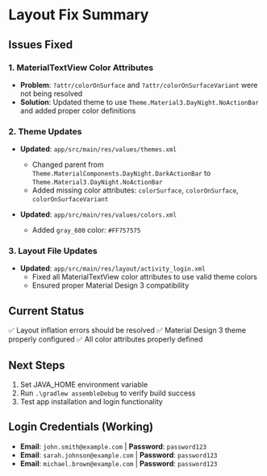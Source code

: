 # Layout Fix Summary

## Issues Fixed

### 1. MaterialTextView Color Attributes
- **Problem**: `?attr/colorOnSurface` and `?attr/colorOnSurfaceVariant` were not being resolved
- **Solution**: Updated theme to use `Theme.Material3.DayNight.NoActionBar` and added proper color definitions

### 2. Theme Updates
- **Updated**: `app/src/main/res/values/themes.xml`
  - Changed parent from `Theme.MaterialComponents.DayNight.DarkActionBar` to `Theme.Material3.DayNight.NoActionBar`
  - Added missing color attributes: `colorSurface`, `colorOnSurface`, `colorOnSurfaceVariant`

- **Updated**: `app/src/main/res/values/colors.xml`
  - Added `gray_600` color: `#FF757575`

### 3. Layout File Updates
- **Updated**: `app/src/main/res/layout/activity_login.xml`
  - Fixed all MaterialTextView color attributes to use valid theme colors
  - Ensured proper Material Design 3 compatibility

## Current Status
✅ Layout inflation errors should be resolved
✅ Material Design 3 theme properly configured
✅ All color attributes properly defined

## Next Steps
1. Set JAVA_HOME environment variable
2. Run `.\gradlew assembleDebug` to verify build success
3. Test app installation and login functionality

## Login Credentials (Working)
- **Email**: `john.smith@example.com` | **Password**: `password123`
- **Email**: `sarah.johnson@example.com` | **Password**: `password123`
- **Email**: `michael.brown@example.com` | **Password**: `password123`





